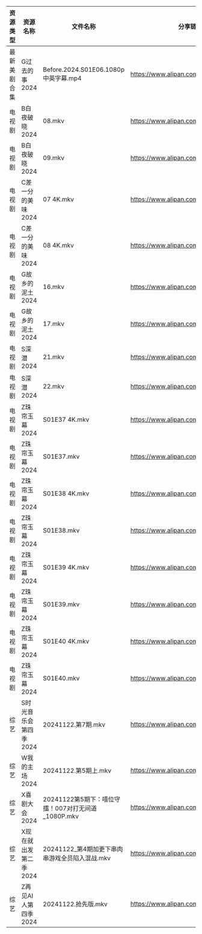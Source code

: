 | 资源类型   | 资源名称          | 文件名称                                 | 分享链接                                 | 更新时间                |
| ------ | ------------- | ------------------------------------ | ------------------------------------ | ------------------- |
| 最新美剧合集 | G过去的事2024     | Before.2024.S01E06.1080p中英字幕.mp4     | https://www.alipan.com/s/bz2KqfLQeN3 | 2024-11-22 12:05:39 |
| 电视剧    | B白夜破晓2024     | 08.mkv                               | https://www.alipan.com/s/1CH4Gu47Hq3 | 2024-11-22 14:05:09 |
| 电视剧    | B白夜破晓2024     | 09.mkv                               | https://www.alipan.com/s/1CH4Gu47Hq3 | 2024-11-22 14:05:08 |
| 电视剧    | C差一分的美味2024   | 07 4K.mkv                            | https://www.alipan.com/s/Giz84ZSJTNi | 2024-11-22 14:05:18 |
| 电视剧    | C差一分的美味2024   | 08 4K.mkv                            | https://www.alipan.com/s/Giz84ZSJTNi | 2024-11-22 14:05:18 |
| 电视剧    | G故乡的泥土2024    | 16.mkv                               | https://www.alipan.com/s/hbukkKUDCNQ | 2024-11-22 12:05:33 |
| 电视剧    | G故乡的泥土2024    | 17.mkv                               | https://www.alipan.com/s/hbukkKUDCNQ | 2024-11-22 12:05:33 |
| 电视剧    | S深潜2024       | 21.mkv                               | https://www.alipan.com/s/mKzzNt5BcAW | 2024-11-22 18:06:40 |
| 电视剧    | S深潜2024       | 22.mkv                               | https://www.alipan.com/s/mKzzNt5BcAW | 2024-11-22 18:06:40 |
| 电视剧    | Z珠帘玉幕2024     | S01E37 4K.mkv                        | https://www.alipan.com/s/9Taskj8gkML | 2024-11-22 18:07:17 |
| 电视剧    | Z珠帘玉幕2024     | S01E37.mkv                           | https://www.alipan.com/s/9Taskj8gkML | 2024-11-22 14:07:08 |
| 电视剧    | Z珠帘玉幕2024     | S01E38 4K.mkv                        | https://www.alipan.com/s/9Taskj8gkML | 2024-11-22 18:07:16 |
| 电视剧    | Z珠帘玉幕2024     | S01E38.mkv                           | https://www.alipan.com/s/9Taskj8gkML | 2024-11-22 16:07:11 |
| 电视剧    | Z珠帘玉幕2024     | S01E39 4K.mkv                        | https://www.alipan.com/s/9Taskj8gkML | 2024-11-22 18:07:16 |
| 电视剧    | Z珠帘玉幕2024     | S01E39.mkv                           | https://www.alipan.com/s/9Taskj8gkML | 2024-11-22 14:07:08 |
| 电视剧    | Z珠帘玉幕2024     | S01E40 4K.mkv                        | https://www.alipan.com/s/9Taskj8gkML | 2024-11-22 18:07:16 |
| 电视剧    | Z珠帘玉幕2024     | S01E40.mkv                           | https://www.alipan.com/s/9Taskj8gkML | 2024-11-22 14:07:08 |
| 综艺     | S时光音乐会第四季2024 | 20241122.第7期.mkv                     | https://www.alipan.com/s/JiNiXNR4dny | 2024-11-22 16:08:44 |
| 综艺     | W我的主场2024     | 20241122.第5期上.mkv                    | https://www.alipan.com/s/KLxaNppeykr | 2024-11-22 16:09:15 |
| 综艺     | X喜剧大会2024     | 20241122第5期下：嘻位守擂！007对打无间道_1080P.mkv | https://www.alipan.com/s/csZtJtZJbGQ | 2024-11-22 16:09:24 |
| 综艺     | X现在就出发第二季2024 | 20241122_第4期加更下串肉串游戏全员陷入混战.mkv       | https://www.alipan.com/s/4HF3vjVkffP | 2024-11-22 16:09:30 |
| 综艺     | Z再见AI人第四季2024 | 20241122.抢先版.mkv                     | https://www.alipan.com/s/x547zMqipVp | 2024-11-22 16:09:42 |
